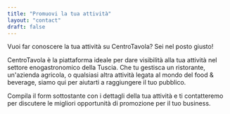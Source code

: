 ```yaml
---
title: "Promuovi la tua attività"
layout: "contact"
draft: false
---
```


Vuoi far conoscere la tua attività su CentroTavola? Sei nel posto giusto!

CentroTavola è la piattaforma ideale per dare visibilità alla tua attività nel settore enogastronomico della Tuscia. Che tu gestisca un ristorante, un'azienda agricola, o qualsiasi altra attività legata al mondo del food & beverage, siamo qui per aiutarti a raggiungere il tuo pubblico.

Compila il form sottostante con i dettagli della tua attività e ti contatteremo per discutere le migliori opportunità di promozione per il tuo business. 